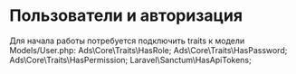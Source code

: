 # Пользователи и авторизация

Для начала работы потребуется подключить traits к модели Models/User.php:
Ads\Core\Traits\HasRole;
Ads\Core\Traits\HasPassword;
Ads\Core\Traits\HasPermission;
Laravel\Sanctum\HasApiTokens;


